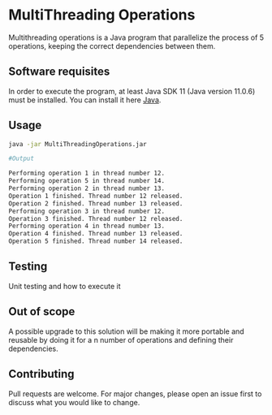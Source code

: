 # MultiThreading Operations

Multithreading operations is a Java program that parallelize the process of 5 operations, keeping the correct dependencies between them.

## Software requisites

In order to execute the program, at least Java SDK 11 (Java version 11.0.6) must be installed. You can install it here [Java](https://www.oracle.com/java/technologies/downloads/).

## Usage

```bash
java -jar MultiThreadingOperations.jar

#Output

Performing operation 1 in thread number 12.
Performing operation 5 in thread number 14.
Performing operation 2 in thread number 13.
Operation 1 finished. Thread number 12 released.
Operation 2 finished. Thread number 13 released.
Performing operation 3 in thread number 12.
Operation 3 finished. Thread number 12 released.
Performing operation 4 in thread number 13.
Operation 4 finished. Thread number 13 released.
Operation 5 finished. Thread number 14 released.

```

## Testing
Unit testing and how to execute it

## Out of scope
A possible upgrade to this solution will be making it more portable and reusable by doing it for a n number of operations and defining their dependencies.

## Contributing
Pull requests are welcome. For major changes, please open an issue first to discuss what you would like to change.
